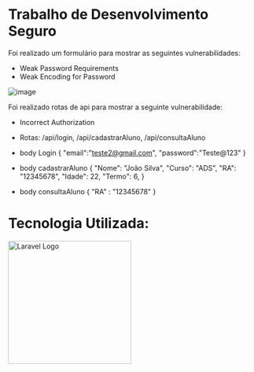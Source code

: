# Trabalho de Desenvolvimento Seguro

Foi realizado um formulário para mostrar as seguintes vulnerabilidades:
* Weak Password Requirements
* Weak Encoding for Password

![image](https://github.com/user-attachments/assets/a3e579f1-9d7a-46c4-8705-9a736049018b)




Foi realizado rotas de api para mostrar a seguinte vulnerabilidade:
* Incorrect Authorization
* Rotas: /api/login, /api/cadastrarAluno, /api/consultaAluno

* body Login
 {
     "email":"teste2@gmail.com",
     "password":"Teste@123"
 }

 * body cadastrarAluno
   {
      "Nome": "João Silva",
      "Curso": "ADS",
      "RA": "12345678",
      "Idade": 22,
      "Termo": 6,
    }

* body consultaAluno
  {
    "RA" : "12345678"
  }

# Tecnologia Utilizada:
<p align="left"><a href="https://laravel.com" target="_blank"><img src="https://raw.githubusercontent.com/laravel/art/master/logo-lockup/5%20SVG/2%20CMYK/1%20Full%20Color/laravel-logolockup-cmyk-red.svg" width="250" alt="Laravel Logo"></a></p>


